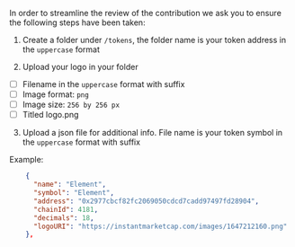 In order to streamline the review of the contribution we ask you
to ensure the following steps have been taken:

1. Create a folder under `/tokens`, the folder name is your token address in the `uppercase` format

2. Upload your logo in your folder

- [ ] Filename in the `uppercase` format with suffix
- [ ] Image format: `png`
- [ ] Image size: `256 by 256 px`
- [ ] Titled logo.png

3. Upload a json file for additional info. File name is your token symbol in the `uppercase` format with suffix


Example:

```json
    {
      "name": "Element",
      "symbol": "Element",
      "address": "0x2977cbcf82fc2069050cdcd7cadd97497fd28904",
      "chainId": 4181,
      "decimals": 18,
      "logoURI": "https://instantmarketcap.com/images/1647212160.png"
    },

```
